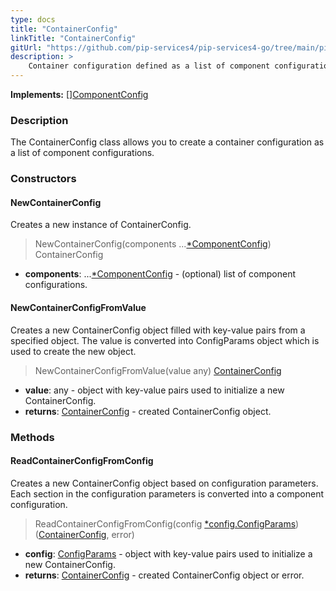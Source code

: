 ```yaml
---
type: docs
title: "ContainerConfig"
linkTitle: "ContainerConfig"
gitUrl: "https://github.com/pip-services4/pip-services4-go/tree/main/pip-services4-container-go"
description: >
    Container configuration defined as a list of component configurations.
---
```


**Implements:** [][ComponentConfig](../component_config)

### Description

The ContainerConfig class allows you to create a container configuration as a list of component configurations.

### Constructors

#### NewContainerConfig
Creates a new instance of ContainerConfig.

> NewContainerConfig(components ...[*ComponentConfig](../component_config)) ContainerConfig

- **components**: ...[*ComponentConfig](../component_config) - (optional) list of component configurations.


#### NewContainerConfigFromValue
Creates a new ContainerConfig object filled with key-value pairs from a specified object.
The value is converted into ConfigParams object which is used to create the new object.

> NewContainerConfigFromValue(value any) [ContainerConfig]()

- **value**: any - object with key-value pairs used to initialize a new ContainerConfig.
- **returns**: [ContainerConfig]() - created ContainerConfig object.


### Methods

#### ReadContainerConfigFromConfig
Creates a new ContainerConfig object based on configuration parameters.
Each section in the configuration parameters is converted into a component configuration.

> ReadContainerConfigFromConfig(config [*config.ConfigParams](../../../components/config/config_params)) ([ContainerConfig](), error)

- **config**: [ConfigParams](../../../components/config/config_params) - object with key-value pairs used to initialize a new ContainerConfig.
- **returns**: [ContainerConfig]() - created ContainerConfig object or error.




